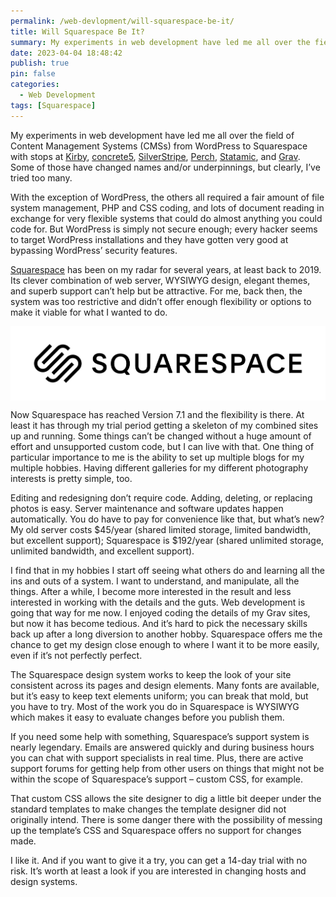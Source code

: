 ```yaml
---
permalink: /web-devlopment/will-squarespace-be-it/
title: Will Squarespace Be It?
summary: My experiments in web development have led me all over the field of Content Management Systems (CMSs) from WordPress to Squarespace with stops at [Kirby](https://getkirby.com/), [concrete5](https://www.concretecms.com/), [SilverStripe](https://www.silverstripe.org/), [Perch](https://perchrunway.com/), [Statamic](https://statamic.com/), and [Grav](https://getgrav.org/). Some of those have changed names and/or underpinnings, but clearly, I’ve tried too many.
date: 2023-04-04 18:48:42
publish: true
pin: false
categories:
  - Web Development
tags: [Squarespace]
---
```


My experiments in web development have led me all over the field of Content Management Systems (CMSs) from WordPress to Squarespace with stops at [Kirby](https://getkirby.com/), [concrete5](https://www.concretecms.com/), [SilverStripe](https://www.silverstripe.org/), [Perch](https://perchrunway.com/), [Statamic](https://statamic.com/), and [Grav](https://getgrav.org/). Some of those have changed names and/or underpinnings, but clearly, I’ve tried too many.

With the exception of WordPress, the others all required a fair amount of file system management, PHP and CSS coding, and lots of document reading in exchange for very flexible systems that could do almost anything you could code for. But WordPress is simply not secure enough; every hacker seems to target WordPress installations and they have gotten very good at bypassing WordPress’ security features.

[Squarespace](https://www.squarespace.com/) has been on my radar for several years, at least back to 2019. Its clever combination of web server, WYSIWYG design, elegant themes, and superb support can’t help but be attractive. For me, back then, the system was too restrictive and didn’t offer enough flexibility or options to make it viable for what I wanted to do.

<img src="/images/wp-content/uploads/2023/10/squarespace-logo-horizontal-black.jpg" alt="Squarespace Logo" style="display: block; margin: 1em auto 1em auto">

Now Squarespace has reached Version 7.1 and the flexibility is there. At least it has through my trial period getting a skeleton of my combined sites up and running. Some things can’t be changed without a huge amount of effort and unsupported custom code, but I can live with that. One thing of particular importance to me is the ability to set up multiple blogs for my multiple hobbies. Having different galleries for my different photography interests is pretty simple, too.

Editing and redesigning don’t require code. Adding, deleting, or replacing photos is easy. Server maintenance and software updates happen automatically. You do have to pay for convenience like that, but what’s new? My old server costs $45/year (shared limited storage, limited bandwidth, but excellent support); Squarespace is $192/year (shared unlimited storage, unlimited bandwidth, and excellent support).

I find that in my hobbies I start off seeing what others do and learning all the ins and outs of a system. I want to understand, and manipulate, all the things. After a while, I become more interested in the result and less interested in working with the details and the guts. Web development is going that way for me now. I enjoyed coding the details of my Grav sites, but now it has become tedious. And it’s hard to pick the necessary skills back up after a long diversion to another hobby. Squarespace offers me the chance to get my design close enough to where I want it to be more easily, even if it’s not perfectly perfect.

The Squarespace design system works to keep the look of your site consistent across its pages and design elements. Many fonts are available, but it’s easy to keep text elements uniform; you can break that mold, but you have to try. Most of the work you do in Squarespace is WYSIWYG which makes it easy to evaluate changes before you publish them.

If you need some help with something, Squarespace’s support system is nearly legendary. Emails are answered quickly and during business hours you can chat with support specialists in real time. Plus, there are active support forums for getting help from other users on things that might not be within the scope of Squarespace’s support – custom CSS, for example.

That custom CSS allows the site designer to dig a little bit deeper under the standard templates to make changes the template designer did not originally intend. There is some danger there with the possibility of messing up the template’s CSS and Squarespace offers no support for changes made.

I like it. And if you want to give it a try, you can get a 14-day trial with no risk. It’s worth at least a look if you are interested in changing hosts and design systems.
